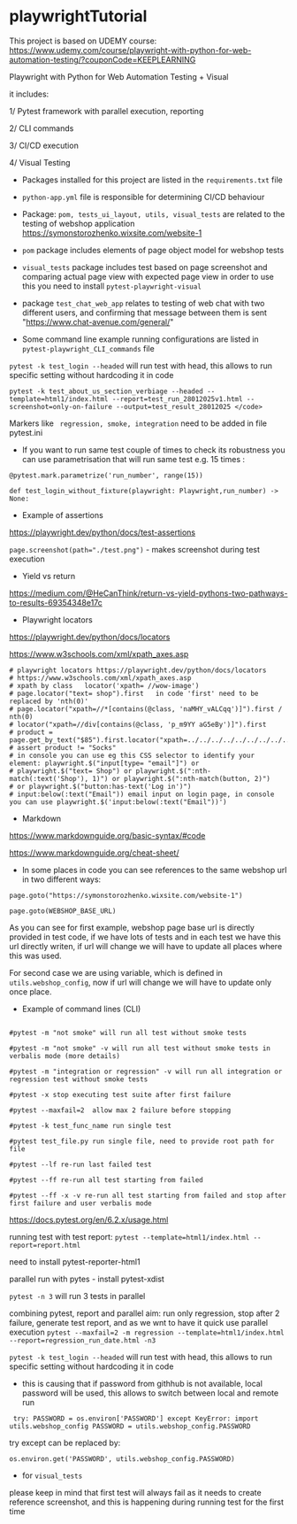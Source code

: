 # playwrightTutorial

This project is based on UDEMY course:
https://www.udemy.com/course/playwright-with-python-for-web-automation-testing/?couponCode=KEEPLEARNING

Playwright with Python for Web Automation Testing + Visual

it includes:

1/ Pytest framework with parallel execution, reporting

2/ CLI commands

3/ CI/CD execution

4/ Visual Testing


* Packages installed for this project are listed in the  `requirements.txt` file


* `python-app.yml` file is responsible for determining CI/CD behaviour


* Package: `pom, tests_ui_layout, utils, visual_tests` are related to the testing of webshop application 
https://symonstorozhenko.wixsite.com/website-1


* `pom` package includes elements of page object model for webshop tests


* `visual_tests` package includes test based on page screenshot and comparing actual page view with expected page view
in order to use this you need to install `pytest-playwright-visual`


* package `test_chat_web_app` relates to testing of web chat with two different users, and confirming that message 
between them is sent 
"https://www.chat-avenue.com/general/"


* Some command line example running configurations are listed in `pytest-playwright_CLI_commands` file 


`pytest -k test_login --headed` will run test with head, this allows to run specific setting without hardcoding it in code

`pytest -k test_about_us_section_verbiage --headed --template=html1/index.html --report=test_run_28012025v1.html
--screenshot=only-on-failure --output=test_result_28012025 </code>`

Markers like ` regression, smoke, integration` need to be added in file pytest.ini

* If you want to run same test couple of times to check its robustness you can use parametrisation that 
will run same test e.g. 15 times : 

`@pytest.mark.parametrize('run_number', range(15))`

`def test_login_without_fixture(playwright: Playwright,run_number) -> None:`

* Example of assertions

https://playwright.dev/python/docs/test-assertions

`page.screenshot(path="./test.png")`  - makes screenshot during test execution

* Yield vs return 

https://medium.com/@HeCanThink/return-vs-yield-pythons-two-pathways-to-results-69354348e17c

* Playwright locators 

https://playwright.dev/python/docs/locators

https://www.w3schools.com/xml/xpath_axes.asp

    # playwright locators https://playwright.dev/python/docs/locators
    # https://www.w3schools.com/xml/xpath_axes.asp
    # xpath by class   locator('xpath= //wow-image')
    # page.locator("text= shop").first   in code 'first' need to be replaced by 'nth(0)'
    # page.locator("xpath=//*[contains(@class, 'naMHY_vALCqq')]").first / nth(0)
    # locator("xpath=//div[contains(@class, 'p_m9YY aG5eBy')]").first
    # product = page.get_by_text("$85").first.locator("xpath=../../../../../../../../../..").text_content()
    # assert product != "Socks"
    # in console you can use eg this CSS selector to identify your element: playwright.$("input[type= "email"]") or
    # playwright.$("text= Shop") or playwright.$(":nth-match(:text('Shop'), 1)") or playwright.$(":nth-match(button, 2)")
    # or playwright.$("button:has-text('Log in')")
    # input:below(:text("Email")) email input on login page, in console you can use playwright.$('input:below(:text("Email"))')
 
* Markdown

https://www.markdownguide.org/basic-syntax/#code

https://www.markdownguide.org/cheat-sheet/

* In some places in code you can see references to the same webshop url in two different ways: 

`page.goto("https://symonstorozhenko.wixsite.com/website-1")` 

`page.goto(WEBSHOP_BASE_URL)`

As you can see for first example, webshop page base url is directly provided in test code, if we have lots of tests and in 
each test we have this url directly writen, if url will change we will have to update all places where this was used.

For second case we are using variable, which is defined in `utils.webshop_config`, now if url will change we will have to 
update only once place.  

* Example of command lines (CLI)

```#pytest -m smoke will run only smoke test

#pytest -m "not smoke" will run all test without smoke tests

#pytest -m "not smoke" -v will run all test without smoke tests in verbalis mode (more details)

#pytest -m "integration or regression" -v will run all integration or regression test without smoke tests

#pytest -x stop executing test suite after first failure

#pytest --maxfail=2  allow max 2 failure before stopping

#pytest -k test_func_name run single test

#pytest test_file.py run single file, need to provide root path for file

#pytest --lf re-run last failed test

#pytest --ff re-run all test starting from failed

#pytest --ff -x -v re-run all test starting from failed and stop after first failure and user verbalis mode
```
https://docs.pytest.org/en/6.2.x/usage.html

running test with test report: `pytest --template=html1/index.html --report=report.html`

need to install pytest-reporter-html1

parallel run with pytes - install  pytest-xdist

`pytest -n 3` will run 3 tests in parallel

combining pytest, report and parallel
aim: run only regression, stop after 2 failure, generate test report, and as we wnt to have it quick use parallel execution
`pytest --maxfail=2 -m regression --template=html1/index.html --report=regression_run_date.html -n3`

`pytest -k test_login --headed` will run test with head, this allows to run specific setting without hardcoding it in code



*  this is causing that if password from githhub is not available, local password will be used, this allows to switch
between local and remote run
 
` try:
     PASSWORD = os.environ['PASSWORD']
 except KeyError:
     import utils.webshop_config
     PASSWORD = utils.webshop_config.PASSWORD`

try except can be replaced by:

`os.environ.get('PASSWORD', utils.webshop_config.PASSWORD)`

* for `visual_tests` 

please keep in mind that first test will always fail as it needs to create reference screenshot, and this is happening 
during running test for the first time 